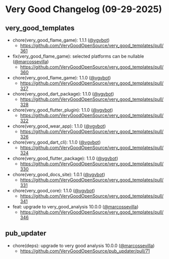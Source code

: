 # Very Good Changelog (09-29-2025)

## very_good_templates
- chore(very_good_flame_game): 1.1.1 ([@vgvbot](https://github.com/vgvbot))
	- https://github.com/VeryGoodOpenSource/very_good_templates/pull/361
- fix(very_good_flame_game): selected platforms can be nullable ([@marcossevilla](https://github.com/marcossevilla))
	- https://github.com/VeryGoodOpenSource/very_good_templates/pull/360
- chore(very_good_flame_game): 1.1.0 ([@vgvbot](https://github.com/vgvbot))
	- https://github.com/VeryGoodOpenSource/very_good_templates/pull/327
- chore(very_good_dart_package): 1.1.0 ([@vgvbot](https://github.com/vgvbot))
	- https://github.com/VeryGoodOpenSource/very_good_templates/pull/328
- chore(very_good_flutter_plugin): 1.1.0 ([@vgvbot](https://github.com/vgvbot))
	- https://github.com/VeryGoodOpenSource/very_good_templates/pull/322
- chore(very_good_wear_app): 1.1.0 ([@vgvbot](https://github.com/vgvbot))
	- https://github.com/VeryGoodOpenSource/very_good_templates/pull/326
- chore(very_good_dart_cli): 1.1.0 ([@vgvbot](https://github.com/vgvbot))
	- https://github.com/VeryGoodOpenSource/very_good_templates/pull/324
- chore(very_good_flutter_package): 1.1.0 ([@vgvbot](https://github.com/vgvbot))
	- https://github.com/VeryGoodOpenSource/very_good_templates/pull/330
- chore(very_good_docs_site): 1.0.1 ([@vgvbot](https://github.com/vgvbot))
	- https://github.com/VeryGoodOpenSource/very_good_templates/pull/331
- chore(very_good_core): 1.1.0 ([@vgvbot](https://github.com/vgvbot))
	- https://github.com/VeryGoodOpenSource/very_good_templates/pull/341
- feat: upgrade to very_good_analysis 10.0.0 ([@marcossevilla](https://github.com/marcossevilla))
	- https://github.com/VeryGoodOpenSource/very_good_templates/pull/346

## pub_updater
- chore(deps): upgrade to very good analysis 10.0.0 ([@marcossevilla](https://github.com/marcossevilla))
	- https://github.com/VeryGoodOpenSource/pub_updater/pull/71
